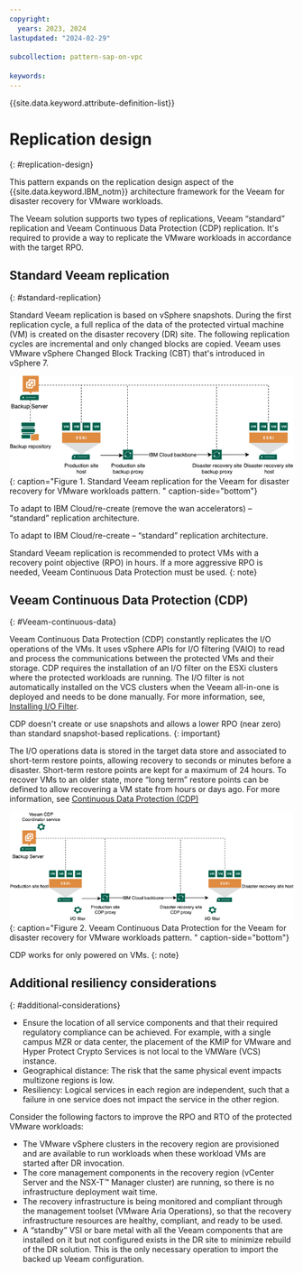 ```yaml
---
copyright:
  years: 2023, 2024
lastupdated: "2024-02-29"

subcollection: pattern-sap-on-vpc

keywords:
---
```

{{site.data.keyword.attribute-definition-list}}

# Replication design
{: #replication-design}

This pattern expands on the replication design aspect of the {{site.data.keyword.IBM_notm}} architecture framework for the Veeam for disaster recovery for VMware workloads.

The Veeam solution supports two types of replications, Veeam “standard” replication and Veeam Continuous Data Protection (CDP) replication. It's required to provide a way to replicate the VMware workloads in accordance with the target RPO.

## Standard Veeam replication
{: #standard-replication}

Standard Veeam replication is based on vSphere snapshots. During the first replication cycle, a full replica of the data of the protected virtual machine (VM) is created on the disaster recovery (DR) site. The following replication cycles are incremental and only changed blocks are copied. Veeam uses VMware vSphere Changed Block Tracking (CBT) that's introduced in vSphere 7.

![Standard Veeam replication.](image/Veeam-Replication-Architecture.png "Standard Veeam replication"){: caption="Figure 1. Standard Veeam replication for the Veeam for disaster recovery for VMware workloads pattern. " caption-side="bottom"}

To adapt to IBM Cloud/re-create (remove the wan accelerators) – “standard” replication architecture.

To adapt to IBM Cloud/re-create – “standard” replication architecture.

Standard Veeam replication is recommended to protect VMs with a recovery point objective (RPO) in hours. If a more aggressive RPO is needed, Veeam Continuous Data Protection must be used.
{: note}

## Veeam Continuous Data Protection (CDP)
{: #Veeam-continuous-data}

Veeam Continuous Data Protection (CDP) constantly replicates the I/O operations of the VMs. It uses vSphere APIs for I/O filtering (VAIO) to read and process the communications between the protected VMs and their storage. CDP requires the installation of an I/O filter on the ESXi clusters where the protected workloads are running. The I/O filter is not automatically installed on the VCS clusters when the Veeam all-in-one is deployed and needs to be done manually. For more information, see, [Installing I/O Filter](https://helpcenter.veeam.com/docs/backup/vsphere/cdp_io_filter_install.html?ver=120).

CDP doesn't create or use snapshots and allows a lower RPO (near zero) than standard snapshot-based replications.
{: important}

The I/O operations data is stored in the target data store and associated to short-term restore points, allowing recovery to seconds or minutes before a disaster. Short-term restore points are kept for a maximum of 24 hours. To recover VMs to an older state, more “long term” restore points can be defined to allow recovering a VM state from hours or days ago. For more information, see [Continuous Data Protection (CDP)](https://helpcenter.veeam.com/docs/backup/vsphere/cdp_replication.html?ver=120)

![Veeam Continuous Data Protection.](image/Veeam-CDP.png "Veeam CDP replication architecture"){: caption="Figure 2. Veeam Continuous Data Protection for the Veeam for disaster recovery for VMware workloads pattern. " caption-side="bottom"}

CDP works for only powered on VMs.
{: note}

## Additional resiliency considerations
{: #additional-considerations}

- Ensure the location of all service components and that their required regulatory compliance can be achieved. For example, with a single campus MZR or data center, the placement of the KMIP for VMware and Hyper Protect Crypto Services is not local to the VMWare (VCS) instance.
- Geographical distance: The risk that the same physical event impacts multizone regions is low.
- Resiliency: Logical services in each region are independent, such that a failure in one service does not impact the service in the other region.

Consider the following factors to improve the RPO and RTO of the protected VMware workloads:

- The VMware vSphere clusters in the recovery region are provisioned and are available to run workloads when these workload VMs are started after DR invocation.
- The core management components in the recovery region (vCenter Server and the NSX-T™ Manager cluster) are running, so there is no infrastructure deployment wait time.
- The recovery infrastructure is being monitored and compliant through the management toolset (VMware Aria Operations), so that the recovery infrastructure resources are healthy, compliant, and ready to be used.
- A “standby” VSI or bare metal with all the Veeam components that are installed on it but not configured exists in the DR site to minimize rebuild of the DR solution. This is the only necessary operation to import the backed up Veeam configuration.
